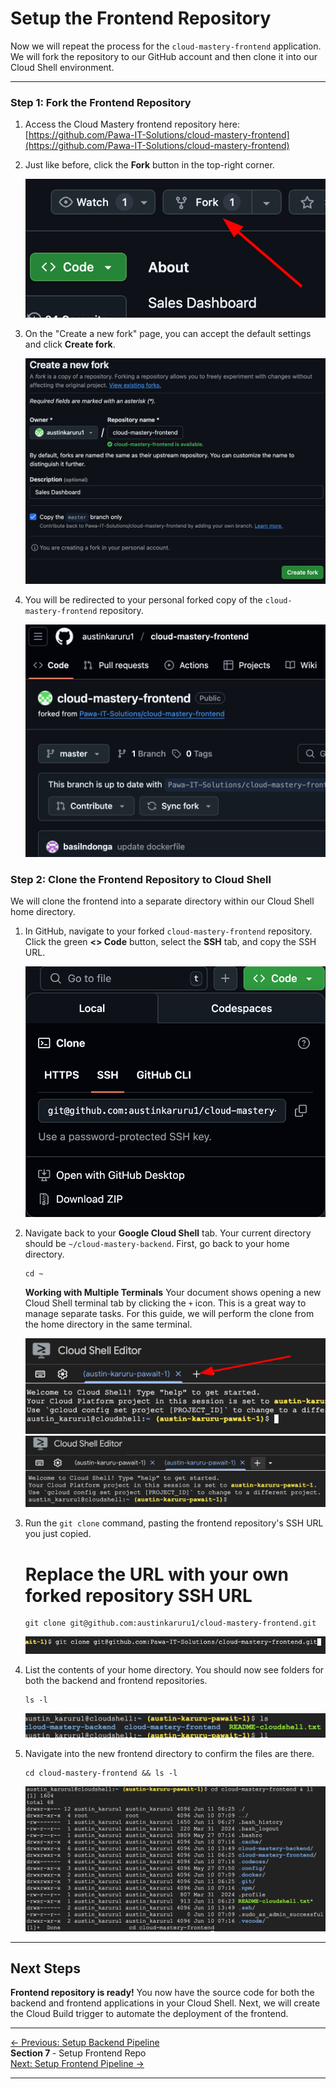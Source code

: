 # Setup the Frontend Repository

Now we will repeat the process for the `cloud-mastery-frontend` application. We will fork the repository to our GitHub account and then clone it into our Cloud Shell environment.

---

### Step 1: Fork the Frontend Repository

1.  Access the Cloud Mastery frontend repository here:
    [https://github.com/Pawa-IT-Solutions/cloud-mastery-frontend](https://github.com/Pawa-IT-Solutions/cloud-mastery-frontend)

2.  Just like before, click the **Fork** button in the top-right corner.

    ![Fork the Frontend Repository](assets/images/github_fork_button_frontend.png)

3.  On the "Create a new fork" page, you can accept the default settings and click **Create fork**.

    ![Create Frontend Fork Page](assets/images/github_create_fork_page_frontend.png)

4.  You will be redirected to your personal forked copy of the `cloud-mastery-frontend` repository.

    ![Forked Frontend Repository is Ready](assets/images/github_forked_repo_ready_frontend.png)

### Step 2: Clone the Frontend Repository to Cloud Shell

We will clone the frontend into a separate directory within our Cloud Shell home directory.

1.  In GitHub, navigate to your forked `cloud-mastery-frontend` repository. Click the green **<> Code** button, select the **SSH** tab, and copy the SSH URL.

    ![Copy Frontend SSH Clone URL](assets/images/github_copy_ssh_clone_url_backend.png)

2.  Navigate back to your **Google Cloud Shell** tab. Your current directory should be `~/cloud-mastery-backend`. First, go back to your home directory.

    ```
    cd ~
    ```

    **Working with Multiple Terminals**
        Your document shows opening a new Cloud Shell terminal tab by clicking the `+` icon. This is a great way to manage separate tasks. For this guide, we will perform the clone from the home directory in the same terminal.

    ![Open a New Cloud Shell Terminal](assets/images/cloudshell_open_new_terminal.png)
    ![Two Cloud Shell Terminals](assets/images/2-cloudshells.png)

3.  Run the `git clone` command, pasting the frontend repository's SSH URL you just copied.
    # Replace the URL with your own forked repository SSH URL

    ```
    git clone git@github.com:austinkaruru1/cloud-mastery-frontend.git
    ```

    ![Git Clone Output for Frontend in Cloud Shell](assets/images/cloudshell_clone_frontend.png)

4.  List the contents of your home directory. You should now see folders for both the backend and frontend repositories.

    ```
    ls -l
    ```
    ![List Both Cloned Repositories](assets/images/cloudshell_list_both_repos.png)

5.  Navigate into the new frontend directory to confirm the files are there.
    ```
    cd cloud-mastery-frontend && ls -l
    ```

    ![List contents of Cloud Mastery Frontend](assets/images/ll-cloud-mastery-frontend.png)

---

## Next Steps

**Frontend repository is ready!** You now have the source code for both the backend and frontend applications in your Cloud Shell. Next, we will create the Cloud Build trigger to automate the deployment of the frontend.

---
<div class="page-nav">
  <div class="nav-item">
    <a href="../setup-backend-pipeline/" class="btn-secondary">← Previous: Setup Backend Pipeline</a>
  </div>
  <div class="nav-item">
    <span><strong>Section 7 </strong> -  Setup Frontend Repo </span>
  </div>
  <div class="nav-item">
    <a href="../setup-frontend-pipeline" class="btn-primary">Next: Setup Frontend Pipeline →</a>
  </div>
</div>

---